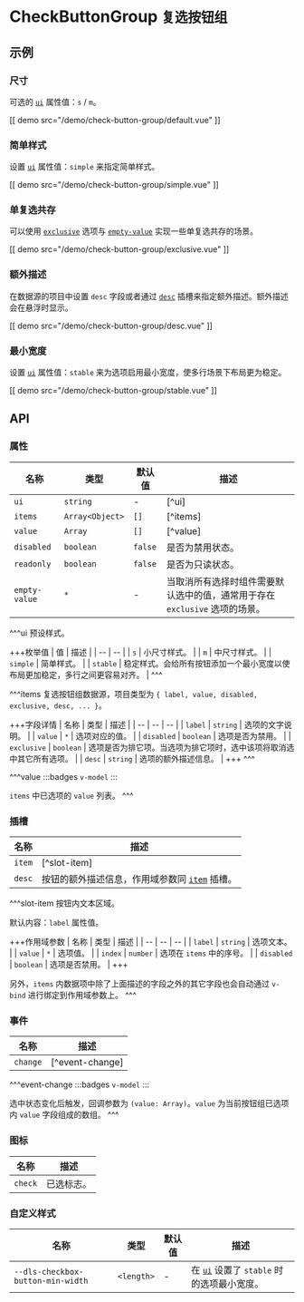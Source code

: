 # CheckButtonGroup <small>复选按钮组</small>

## 示例

### 尺寸

可选的 [`ui`](#props-ui) 属性值：`s` / `m`。

[[ demo src="/demo/check-button-group/default.vue" ]]

### 简单样式

设置 [`ui`](#props-ui) 属性值：`simple` 来指定简单样式。

[[ demo src="/demo/check-button-group/simple.vue" ]]

### 单复选共存

可以使用 [`exclusive`](#props-exclusive) 选项与 [`empty-value`](#props-empty-value) 实现一些单复选共存的场景。

[[ demo src="/demo/check-button-group/exclusive.vue" ]]

### 额外描述

在数据源的项目中设置 `desc` 字段或者通过 [`desc`](#slots-desc) 插槽来指定额外描述。额外描述会在悬浮时显示。

[[ demo src="/demo/check-button-group/desc.vue" ]]

### 最小宽度

设置 [`ui`](#props-ui) 属性值：`stable` 来为选项启用最小宽度，使多行场景下布局更为稳定。

[[ demo src="/demo/check-button-group/stable.vue" ]]

## API

### 属性

| 名称 | 类型 | 默认值 | 描述 |
| -- | -- | -- | -- |
| ``ui`` | `string` | - | [^ui] |
| ``items`` | `Array<Object>` | `[]` | [^items] |
| ``value`` | `Array` | `[]` | [^value] |
| ``disabled`` | `boolean` | `false` | 是否为禁用状态。 |
| ``readonly`` | `boolean` | `false` | 是否为只读状态。 |
| ``empty-value`` | `*` | - | 当取消所有选择时组件需要默认选中的值，通常用于存在 `exclusive` 选项的场景。 |

^^^ui
预设样式。

+++枚举值
| 值 | 描述 |
| -- | -- |
| `s` | 小尺寸样式。 |
| `m` | 中尺寸样式。 |
| `simple` | 简单样式。 |
| `stable` | 稳定样式。会给所有按钮添加一个最小宽度以使布局更加稳定，多行之间更容易对齐。 |
^^^

^^^items
复选按钮组数据源，项目类型为 `{ label, value, disabled, exclusive, desc, ... }`。

+++字段详情
| 名称 | 类型 | 描述 |
| -- | -- | -- |
| `label` | `string` | 选项的文字说明。 |
| `value` | `*` | 选项对应的值。 |
| `disabled` | `boolean` | 选项是否为禁用。 |
| `exclusive` | `boolean` | 选项是否为排它项。当选项为排它项时，选中该项将取消选中其它所有选项。 |
| `desc` | `string` | 选项的额外描述信息。 |
+++
^^^

^^^value
:::badges
`v-model`
:::

`items` 中已选项的 `value` 列表。
^^^

### 插槽

| 名称 | 描述 |
| -- | -- |
| ``item`` | [^slot-item] |
| ``desc`` | 按钮的额外描述信息，作用域参数同 [`item`](#slots-item) 插槽。 |

^^^slot-item
按钮内文本区域。

默认内容：`label` 属性值。

+++作用域参数
| 名称 | 类型 | 描述 |
| -- | -- | -- |
| `label` | `string` | 选项文本。 |
| `value` | `*` | 选项值。 |
| `index` | `number` | 选项在 `items` 中的序号。 |
| `disabled` | `boolean` | 选项是否禁用。 |
+++

另外，`items` 内数据项中除了上面描述的字段之外的其它字段也会自动通过 `v-bind` 进行绑定到作用域参数上。
^^^

### 事件

| 名称 | 描述 |
| -- | -- |
| ``change`` | [^event-change] |

^^^event-change
:::badges
`v-model`
:::

选中状态变化后触发，回调参数为 `(value: Array)`。`value` 为当前按钮组已选项内 `value` 字段组成的数组。
^^^

### 图标

| 名称 | 描述 |
| -- | -- |
| ``check`` | 已选标志。 |

### 自定义样式

| 名称 | 类型 | 默认值 | 描述 |
| -- | -- | -- | -- |
| ``--dls-checkbox-button-min-width`` | `<length>` | - | 在 [`ui`](#props-ui) 设置了 `stable` 时的选项最小宽度。 |

